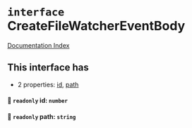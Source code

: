 # `interface` CreateFileWatcherEventBody

[Documentation Index](../README.md)

## This interface has

- 2 properties:
[id](#-readonly-id-number),
[path](#-readonly-path-string)


#### 📄 `readonly` id: `number`



#### 📄 `readonly` path: `string`




